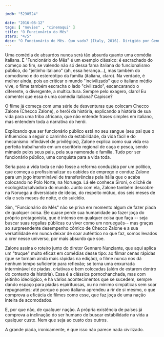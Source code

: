 ```yaml
---

imdb: "5290524"

date: "2016-08-12"
tags: [ "movies" , "cinemaqui" ]
title: "O Funcionário do Mês"
stars: "4/5"
desc: "O Funcionário do Mês. Quo vado? (Italy, 2016). Dirigido por Gennaro Nunziante. Escrito por Gennaro Nunziante, Checco Zalone. Com Checco Zalone, Eleonora Giovanardi, Sonia Bergamasco, Maurizio Micheli, Lino Banfi, Ludovica Modugno, Antonino Bruschetta, Paolo Pierobon, Azzurra Martino."
---
```

Uma comédia de absurdos nunca será tão absurda quanto uma comédia italiana. E "Funcionário do Mês" é um exemplo clássico: é escrachado do começo ao fim, se valendo não só dessa fama italiana do funcionalismo público, do "jeitinho italiano" (ah, essa herança...), mas também do comodismo e do estereótipo da família (italiana, claro). Na verdade, é melhor ainda, pois ao criticar o mundo "incivilizado" que o italiano médio vive, o filme também escracha o lado "civilizado", escancarando o diferente, o divergente, a multicultura. Sempre pelo exagero, claro! Eu comentei que essa é uma comédia italiana? Capisce?

O filme já começa com uma série de desventuras que colocam Checco Zalone (Checco Zalone), o herói da história, explicando a história de sua vida para uma tribo africana, que não entende frases simples em italiano, mas entendem toda a narrativa do herói.

Explicando que ser funcionário público está no seu sangue (seu pai que o influenciou a seguir o caminho da estabilidade, da vida fácil e do mecanismo infindável de privilégios), Zalone explica como sua vida era perfeita trabalhando em um escritório regional de caça e pesca, sendo mimado pelos seus pais, pela sua namorada e família. Tudo por ser funcionário público, uma conquista para a vida toda.

Seria para a vida toda se não fosse a reforma conduzida por um político, que começa a profissionalizar os cabides de emprego e conduz Zalone para um jogo interminável de transferências pela Itália que o acaba colocando no Polo Norte, na Noruega. Lá ele conhece Sironi, o clichê de ecologista/salvadora do mundo. Junto com ela, Zalone também descobre na Noruega a diversidade de ideias, do respeito mútuo, dos seis meses de dia e seis meses de noite, e do suicídio.

Sim, "Funcionário do Mês" não se priva em momento algum de fazer piada de qualquer coisa. Ele quase perde sua humanidade ao fazer joça do próprio protagonista, que é intenso em qualquer coisa que faça -- seja buscar suas regalias públicas ou viver como um norueguês-- mas graças ao surpreendente desempenho cômico de Checco Zalone e a sua versatilidade em nunca deixar de soar autêntico no que faz, somos levados a crer nesse universo, por mais absurdo que soe.

Zalone assina o roteiro junto do diretor Gennaro Nunziante, que aqui aplica um "truque" muito eficaz em comédias desse tipo: ao filmar cenas rápidas (que se tornam ainda mais rápidas na edição), o filme nunca nos dá nenhum tempo suficiente para reflexão; se torna uma enxurrada interminável de piadas, criativas e bem colocadas (além de estarem dentro do contexto da história). Essa é a clássica pornochanchada, mas com jeitinho ideológico, e há vários acontecimentos que se sucedem, sempre dando espaço para piadas espirituosas, ou no mínimo simpáticas sem soar repugnantes; até porque o povo italiano aprendeu a rir de si mesmo, o que comprova a eficácia de filmes como esse, que faz joça de uma nação inteira de acomodados.

E, por que não, de qualquer nação. A própria existência de países já comprova a inclinação do ser humano de buscar estabilidade na vida a qualquer custo. Nem que seja ao custo dos outros.

A grande piada, ironicamente, é que isso não parece nada civilizado.
